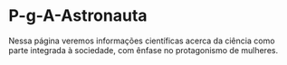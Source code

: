 # P-g-A-Astronauta
Nessa página veremos informações científicas acerca da ciência como parte integrada à sociedade, com ênfase no protagonismo de mulheres.
